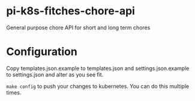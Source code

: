 # pi-k8s-fitches-chore-api
General purpose chore API for short and long term chores

# Configuration

Copy templates.json.example to templates.json and settings.json.example to settings.json and alter as you see fit. 

`make config` to push your changes to kubernetes.  You can do this multiple times. 